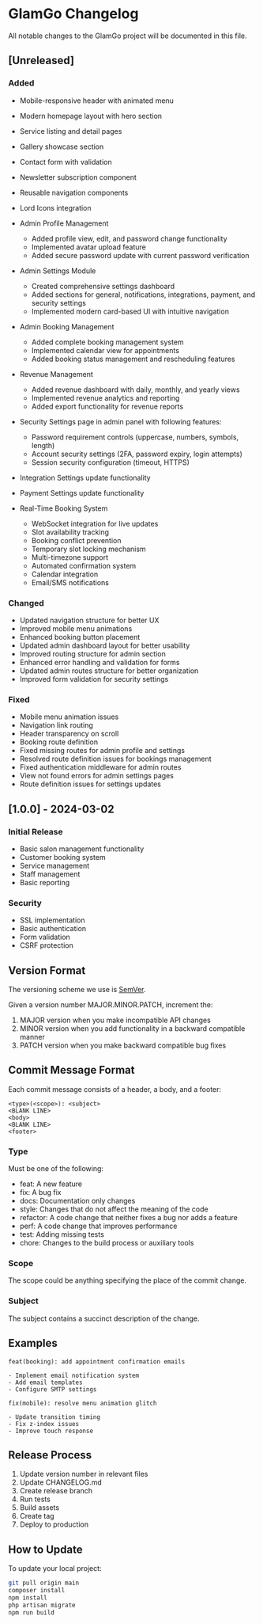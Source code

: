 # GlamGo Changelog

All notable changes to the GlamGo project will be documented in this file.

## [Unreleased]

### Added
- Mobile-responsive header with animated menu
- Modern homepage layout with hero section
- Service listing and detail pages
- Gallery showcase section
- Contact form with validation
- Newsletter subscription component
- Reusable navigation components
- Lord Icons integration
- Admin Profile Management
  - Added profile view, edit, and password change functionality
  - Implemented avatar upload feature
  - Added secure password update with current password verification

- Admin Settings Module
  - Created comprehensive settings dashboard
  - Added sections for general, notifications, integrations, payment, and security settings
  - Implemented modern card-based UI with intuitive navigation

- Admin Booking Management
  - Added complete booking management system
  - Implemented calendar view for appointments
  - Added booking status management and rescheduling features

- Revenue Management
  - Added revenue dashboard with daily, monthly, and yearly views
  - Implemented revenue analytics and reporting
  - Added export functionality for revenue reports

- Security Settings page in admin panel with following features:
  - Password requirement controls (uppercase, numbers, symbols, length)
  - Account security settings (2FA, password expiry, login attempts)
  - Session security configuration (timeout, HTTPS)
- Integration Settings update functionality
- Payment Settings update functionality

- Real-Time Booking System
  - WebSocket integration for live updates
  - Slot availability tracking
  - Booking conflict prevention
  - Temporary slot locking mechanism
  - Multi-timezone support
  - Automated confirmation system
  - Calendar integration
  - Email/SMS notifications

### Changed
- Updated navigation structure for better UX
- Improved mobile menu animations
- Enhanced booking button placement
- Updated admin dashboard layout for better usability
- Improved routing structure for admin section
- Enhanced error handling and validation for forms
- Updated admin routes structure for better organization
- Improved form validation for security settings

### Fixed
- Mobile menu animation issues
- Navigation link routing
- Header transparency on scroll
- Booking route definition
- Fixed missing routes for admin profile and settings
- Resolved route definition issues for bookings management
- Fixed authentication middleware for admin routes
- View not found errors for admin settings pages
- Route definition issues for settings updates

## [1.0.0] - 2024-03-02

### Initial Release
- Basic salon management functionality
- Customer booking system
- Service management
- Staff management
- Basic reporting

### Security
- SSL implementation
- Basic authentication
- Form validation
- CSRF protection

## Version Format

The versioning scheme we use is [SemVer](http://semver.org/).

Given a version number MAJOR.MINOR.PATCH, increment the:
1. MAJOR version when you make incompatible API changes
2. MINOR version when you add functionality in a backward compatible manner
3. PATCH version when you make backward compatible bug fixes

## Commit Message Format

Each commit message consists of a header, a body, and a footer:

```
<type>(<scope>): <subject>
<BLANK LINE>
<body>
<BLANK LINE>
<footer>
```

### Type
Must be one of the following:
- feat: A new feature
- fix: A bug fix
- docs: Documentation only changes
- style: Changes that do not affect the meaning of the code
- refactor: A code change that neither fixes a bug nor adds a feature
- perf: A code change that improves performance
- test: Adding missing tests
- chore: Changes to the build process or auxiliary tools

### Scope
The scope could be anything specifying the place of the commit change.

### Subject
The subject contains a succinct description of the change.

## Examples

```
feat(booking): add appointment confirmation emails

- Implement email notification system
- Add email templates
- Configure SMTP settings
```

```
fix(mobile): resolve menu animation glitch

- Update transition timing
- Fix z-index issues
- Improve touch response
```

## Release Process

1. Update version number in relevant files
2. Update CHANGELOG.md
3. Create release branch
4. Run tests
5. Build assets
6. Create tag
7. Deploy to production

## How to Update

To update your local project:

```bash
git pull origin main
composer install
npm install
php artisan migrate
npm run build
```
